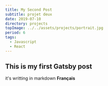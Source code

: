 ```yaml
---
title: My Second Post
subtitle: projet deux
date: 2019-07-10
directory: projects
topImage: ../../assets/projects/portrait.jpg
period: 6
tags:
  - Javascript
  - React
---
```


## This is my first Gatsby post
it's writting in markdown
**Français**